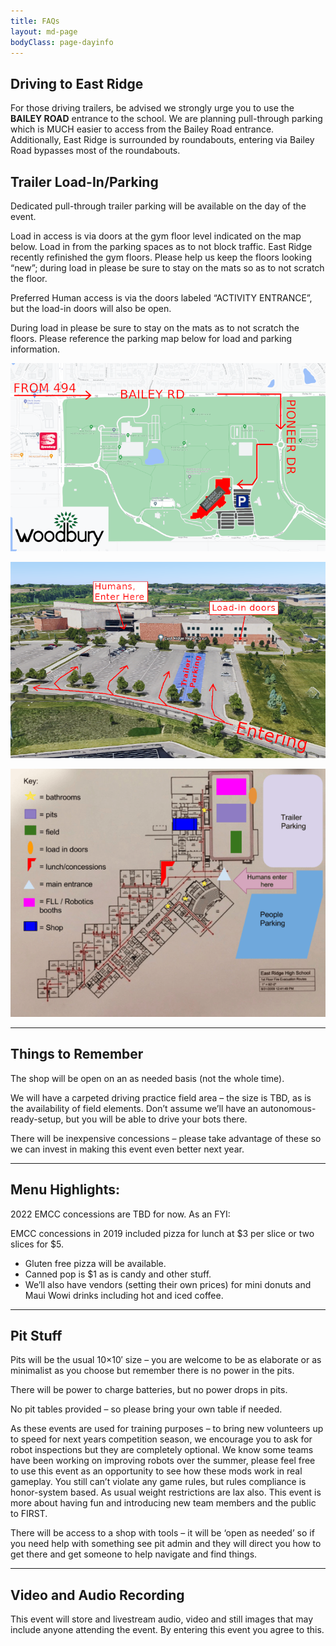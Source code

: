 ```yaml
---
title: FAQs
layout: md-page
bodyClass: page-dayinfo
---
```



## Driving to East Ridge

For those driving trailers, be advised we strongly urge you to use the **BAILEY ROAD** entrance to the school.  We are planning pull-through parking which is MUCH easier to access from the Bailey Road entrance.  Additionally, East Ridge is surrounded by roundabouts, entering via Bailey Road bypasses most of the roundabouts.

## Trailer Load-In/Parking

Dedicated pull-through trailer parking will be available on the day of the event.

Load in access is via doors at the gym floor level indicated on the map below.  Load in from the parking spaces as to not block traffic.  East Ridge recently refinished the gym floors.  Please help us keep the floors looking “new”; during load in please be sure to stay on the mats so as to not scratch the floor.

Preferred Human access is via the doors labeled “ACTIVITY ENTRANCE”, but the load-in doors will also be open.

During load in please be sure to stay on the mats as to not scratch the floors. Please reference the parking map below for load and parking information.

![](/images/day-info/map-direction.png)

![](/images/day-info/map-parking.png)

![](/images/day-info/interior-map.png)

* * *


## Things to Remember

The shop will be open on an as needed basis (not the whole time).

We will have a carpeted driving practice field area – the size is TBD, as is the availability of field elements. Don’t assume we’ll have an autonomous-ready-setup, but you will be able to drive your bots there.

There will be inexpensive concessions – please take advantage of these so we can invest in making this event even better next year.

* * *

## Menu Highlights:

2022 EMCC concessions are TBD for now. As an FYI:

EMCC concessions in 2019 included pizza for lunch at $3 per slice or two slices for $5.
* Gluten free pizza will be available.
* Canned pop is $1 as is candy and other stuff.
* We’ll also have vendors (setting their own prices) for mini donuts and Maui Wowi drinks including hot and iced coffee.

* * *

## Pit Stuff

Pits will be the usual 10×10′ size – you are welcome to be as elaborate or as minimalist as you choose but remember there is no power in the pits.

There will be power to charge batteries, but no power drops in pits.

No pit tables provided – so please bring your own table if needed.

As these events are used for training purposes – to bring new volunteers up to speed for next years competition season, we encourage you to ask for robot inspections but they are completely optional. We know some teams have been working on improving robots over the summer, please feel free to use this event as an opportunity to see how these mods work in real gameplay. You still can’t violate any game rules, but rules compliance is honor-system based. As usual weight restrictions are lax also. This event is more about having fun and introducing new team members and the public to FIRST.

There will be access to a shop with tools – it will be ‘open as needed’ so if you need help with something see pit admin and they will direct you how to get there and get someone to help navigate and find things.

* * *

## Video and Audio Recording

This event will store and livestream audio, video and still images that may include anyone attending the event. By entering this event you agree to this.
